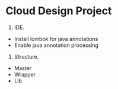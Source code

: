 # Cloud Design Project

1. IDE.

* Install lombok for java annotations
* Enable java annotation processing

1. Structure.

* Master
* Wrapper
* Lib
